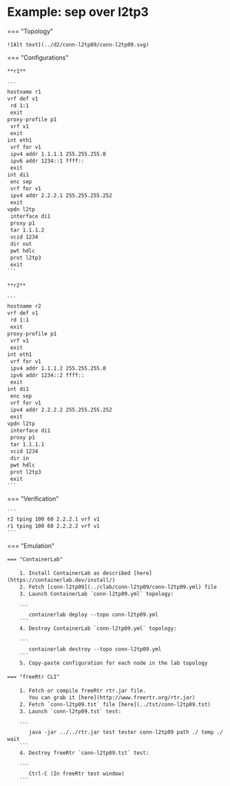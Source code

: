 # Example: sep over l2tp3

=== "Topology"

    ![Alt text](../d2/conn-l2tp09/conn-l2tp09.svg)

=== "Configurations"

    **r1**

    ```
    hostname r1
    vrf def v1
     rd 1:1
     exit
    proxy-profile p1
     vrf v1
     exit
    int eth1
     vrf for v1
     ipv4 addr 1.1.1.1 255.255.255.0
     ipv6 addr 1234::1 ffff::
     exit
    int di1
     enc sep
     vrf for v1
     ipv4 addr 2.2.2.1 255.255.255.252
     exit
    vpdn l2tp
     interface di1
     proxy p1
     tar 1.1.1.2
     vcid 1234
     dir out
     pwt hdlc
     prot l2tp3
     exit
    ```

    **r2**

    ```
    hostname r2
    vrf def v1
     rd 1:1
     exit
    proxy-profile p1
     vrf v1
     exit
    int eth1
     vrf for v1
     ipv4 addr 1.1.1.2 255.255.255.0
     ipv6 addr 1234::2 ffff::
     exit
    int di1
     enc sep
     vrf for v1
     ipv4 addr 2.2.2.2 255.255.255.252
     exit
    vpdn l2tp
     interface di1
     proxy p1
     tar 1.1.1.1
     vcid 1234
     dir in
     pwt hdlc
     prot l2tp3
     exit
    ```

=== "Verification"

    ```
    r2 tping 100 60 2.2.2.1 vrf v1
    r1 tping 100 60 2.2.2.2 vrf v1
    ```

=== "Emulation"

    === "ContainerLab"

        1. Install ContainerLab as described [here](https://containerlab.dev/install/)  
        2. Fetch [conn-l2tp09](../clab/conn-l2tp09/conn-l2tp09.yml) file  
        3. Launch ContainerLab `conn-l2tp09.yml` topology:  

        ```
           containerlab deploy --topo conn-l2tp09.yml  
        ```
        4. Destroy ContainerLab `conn-l2tp09.yml` topology:  

        ```
           containerlab destroy --topo conn-l2tp09.yml  
        ```
        5. Copy-paste configuration for each node in the lab topology

    === "freeRtr CLI"

        1. Fetch or compile freeRtr rtr.jar file.  
           You can grab it [here](http://www.freertr.org/rtr.jar)  
        2. Fetch `conn-l2tp09.tst` file [here](../tst/conn-l2tp09.tst)  
        3. Launch `conn-l2tp09.tst` test:  

        ```
           java -jar ../../rtr.jar test tester conn-l2tp09 path ./ temp ./ wait
        ```
        4. Destroy freeRtr `conn-l2tp09.tst` test:  

        ```
           Ctrl-C (In freeRtr test window)
        ```

